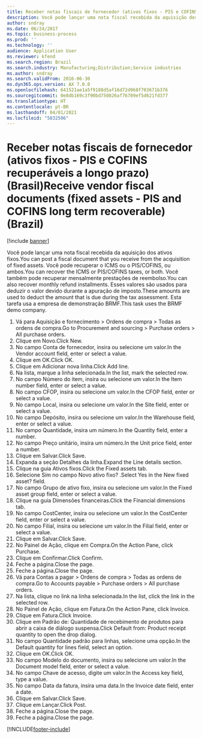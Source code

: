 ```yaml
---
title: Receber notas fiscais de fornecedor (ativos fixos - PIS e COFINS recuperáveis a longo prazo) (Brasil)
description: Você pode lançar uma nota fiscal recebida da aquisição dos ativos fixos.
author: sndray
ms.date: 06/24/2017
ms.topic: business-process
ms.prod: ''
ms.technology: ''
audience: Application User
ms.reviewer: kfend
ms.search.region: Brazil
ms.search.industry: Manufacturing;Distribution;Service industries
ms.author: sndray
ms.search.validFrom: 2016-06-30
ms.dyn365.ops.version: AX 7.0.0
ms.openlocfilehash: 641521ae1a5f9188d5af16d72d968f703671b376
ms.sourcegitcommit: 0e8db169c3f90bd750826af76709ef5d621fd377
ms.translationtype: HT
ms.contentlocale: pt-BR
ms.lasthandoff: 04/01/2021
ms.locfileid: "5832506"
---
```

# <a name="receive-vendor-fiscal-documents-fixed-assets---pis-and-cofins-long-term-recoverable-brazil"></a><span data-ttu-id="249de-103">Receber notas fiscais de fornecedor (ativos fixos - PIS e COFINS recuperáveis a longo prazo) (Brasil)</span><span class="sxs-lookup"><span data-stu-id="249de-103">Receive vendor fiscal documents (fixed assets - PIS and COFINS long term recoverable) (Brazil)</span></span>

[!include [banner](../../includes/banner.md)]

<span data-ttu-id="249de-104">Você pode lançar uma nota fiscal recebida da aquisição dos ativos fixos.</span><span class="sxs-lookup"><span data-stu-id="249de-104">You can post a fiscal document that you receive from the acquisition of fixed assets.</span></span> <span data-ttu-id="249de-105">Você pode recuperar o ICMS ou o PIS/COFINS, ou ambos.</span><span class="sxs-lookup"><span data-stu-id="249de-105">You can recover the ICMS or PIS/COFINS taxes, or both.</span></span> <span data-ttu-id="249de-106">Você também pode recuperar mensalmente prestações de reembolso.</span><span class="sxs-lookup"><span data-stu-id="249de-106">You can also recover monthly refund installments.</span></span> <span data-ttu-id="249de-107">Esses valores são usados para deduzir o valor devido durante a apuração de imposto.</span><span class="sxs-lookup"><span data-stu-id="249de-107">These amounts are used to deduct the amount that is due during the tax assessment.</span></span> <span data-ttu-id="249de-108">Esta tarefa usa a empresa de demonstração BRMF.</span><span class="sxs-lookup"><span data-stu-id="249de-108">This task uses the BRMF demo company.</span></span>

1. <span data-ttu-id="249de-109">Vá para Aquisição e fornecimento > Ordens de compra > Todas as ordens de compra.</span><span class="sxs-lookup"><span data-stu-id="249de-109">Go to Procurement and sourcing > Purchase orders > All purchase orders.</span></span>
2. <span data-ttu-id="249de-110">Clique em Novo.</span><span class="sxs-lookup"><span data-stu-id="249de-110">Click New.</span></span>
3. <span data-ttu-id="249de-111">No campo Conta de fornecedor, insira ou selecione um valor.</span><span class="sxs-lookup"><span data-stu-id="249de-111">In the Vendor account field, enter or select a value.</span></span>
4. <span data-ttu-id="249de-112">Clique em OK.</span><span class="sxs-lookup"><span data-stu-id="249de-112">Click OK.</span></span>
5. <span data-ttu-id="249de-113">Clique em Adicionar nova linha.</span><span class="sxs-lookup"><span data-stu-id="249de-113">Click Add line.</span></span>
6. <span data-ttu-id="249de-114">Na lista, marque a linha selecionada.</span><span class="sxs-lookup"><span data-stu-id="249de-114">In the list, mark the selected row.</span></span>
7. <span data-ttu-id="249de-115">No campo Número do item, insira ou selecione um valor.</span><span class="sxs-lookup"><span data-stu-id="249de-115">In the Item number field, enter or select a value.</span></span>
8. <span data-ttu-id="249de-116">No campo CFOP, insira ou selecione um valor.</span><span class="sxs-lookup"><span data-stu-id="249de-116">In the CFOP field, enter or select a value.</span></span>
9. <span data-ttu-id="249de-117">No campo Local, insira ou selecione um valor.</span><span class="sxs-lookup"><span data-stu-id="249de-117">In the Site field, enter or select a value.</span></span>
10. <span data-ttu-id="249de-118">No campo Depósito, insira ou selecione um valor.</span><span class="sxs-lookup"><span data-stu-id="249de-118">In the Warehouse field, enter or select a value.</span></span>
11. <span data-ttu-id="249de-119">No campo Quantidade, insira um número.</span><span class="sxs-lookup"><span data-stu-id="249de-119">In the Quantity field, enter a number.</span></span>
12. <span data-ttu-id="249de-120">No campo Preço unitário, insira um número.</span><span class="sxs-lookup"><span data-stu-id="249de-120">In the Unit price field, enter a number.</span></span>
13. <span data-ttu-id="249de-121">Clique em Salvar.</span><span class="sxs-lookup"><span data-stu-id="249de-121">Click Save.</span></span>
14. <span data-ttu-id="249de-122">Expanda a seção Detalhes da linha.</span><span class="sxs-lookup"><span data-stu-id="249de-122">Expand the Line details section.</span></span>
15. <span data-ttu-id="249de-123">Clique na guia Ativos fixos.</span><span class="sxs-lookup"><span data-stu-id="249de-123">Click the Fixed assets tab.</span></span>
16. <span data-ttu-id="249de-124">Selecione Sim no campo Novo ativo fixo? .</span><span class="sxs-lookup"><span data-stu-id="249de-124">Select Yes in the New fixed asset? field.</span></span>
17. <span data-ttu-id="249de-125">No campo Grupo de ativo fixo, insira ou selecione um valor.</span><span class="sxs-lookup"><span data-stu-id="249de-125">In the Fixed asset group field, enter or select a value.</span></span>
18. <span data-ttu-id="249de-126">Clique na guia Dimensões financeiras.</span><span class="sxs-lookup"><span data-stu-id="249de-126">Click the Financial dimensions tab.</span></span>
19. <span data-ttu-id="249de-127">No campo CostCenter, insira ou selecione um valor.</span><span class="sxs-lookup"><span data-stu-id="249de-127">In the CostCenter field, enter or select a value.</span></span>
20. <span data-ttu-id="249de-128">No campo Filial, insira ou selecione um valor.</span><span class="sxs-lookup"><span data-stu-id="249de-128">In the Filial field, enter or select a value.</span></span>
21. <span data-ttu-id="249de-129">Clique em Salvar.</span><span class="sxs-lookup"><span data-stu-id="249de-129">Click Save.</span></span>
22. <span data-ttu-id="249de-130">No Painel de Ação, clique em Compra.</span><span class="sxs-lookup"><span data-stu-id="249de-130">On the Action Pane, click Purchase.</span></span>
23. <span data-ttu-id="249de-131">Clique em Confirmar.</span><span class="sxs-lookup"><span data-stu-id="249de-131">Click Confirm.</span></span>
24. <span data-ttu-id="249de-132">Feche a página.</span><span class="sxs-lookup"><span data-stu-id="249de-132">Close the page.</span></span>
25. <span data-ttu-id="249de-133">Feche a página.</span><span class="sxs-lookup"><span data-stu-id="249de-133">Close the page.</span></span>
26. <span data-ttu-id="249de-134">Vá para Contas a pagar > Ordens de compra > Todas as ordens de compra.</span><span class="sxs-lookup"><span data-stu-id="249de-134">Go to Accounts payable > Purchase orders > All purchase orders.</span></span>
27. <span data-ttu-id="249de-135">Na lista, clique no link na linha selecionada.</span><span class="sxs-lookup"><span data-stu-id="249de-135">In the list, click the link in the selected row.</span></span>
28. <span data-ttu-id="249de-136">No Painel de Ação, clique em Fatura.</span><span class="sxs-lookup"><span data-stu-id="249de-136">On the Action Pane, click Invoice.</span></span>
29. <span data-ttu-id="249de-137">Clique em Fatura.</span><span class="sxs-lookup"><span data-stu-id="249de-137">Click Invoice.</span></span>
30. <span data-ttu-id="249de-138">Clique em Padrão de: Quantidade de recebimento de produtos para abrir a caixa de diálogo suspensa.</span><span class="sxs-lookup"><span data-stu-id="249de-138">Click Default from: Product receipt quantity to open the drop dialog.</span></span>
31. <span data-ttu-id="249de-139">No campo Quantidade padrão para linhas, selecione uma opção.</span><span class="sxs-lookup"><span data-stu-id="249de-139">In the Default quantity for lines field, select an option.</span></span>
32. <span data-ttu-id="249de-140">Clique em OK.</span><span class="sxs-lookup"><span data-stu-id="249de-140">Click OK.</span></span>
33. <span data-ttu-id="249de-141">No campo Modelo do documento, insira ou selecione um valor.</span><span class="sxs-lookup"><span data-stu-id="249de-141">In the Document model field, enter or select a value.</span></span>
34. <span data-ttu-id="249de-142">No campo Chave de acesso, digite um valor.</span><span class="sxs-lookup"><span data-stu-id="249de-142">In the Access key field, type a value.</span></span>
35. <span data-ttu-id="249de-143">No campo Data da fatura, insira uma data.</span><span class="sxs-lookup"><span data-stu-id="249de-143">In the Invoice date field, enter a date.</span></span>
36. <span data-ttu-id="249de-144">Clique em Salvar.</span><span class="sxs-lookup"><span data-stu-id="249de-144">Click Save.</span></span>
37. <span data-ttu-id="249de-145">Clique em Lançar.</span><span class="sxs-lookup"><span data-stu-id="249de-145">Click Post.</span></span>
38. <span data-ttu-id="249de-146">Feche a página.</span><span class="sxs-lookup"><span data-stu-id="249de-146">Close the page.</span></span>
39. <span data-ttu-id="249de-147">Feche a página.</span><span class="sxs-lookup"><span data-stu-id="249de-147">Close the page.</span></span>



[!INCLUDE[footer-include](../../../includes/footer-banner.md)]